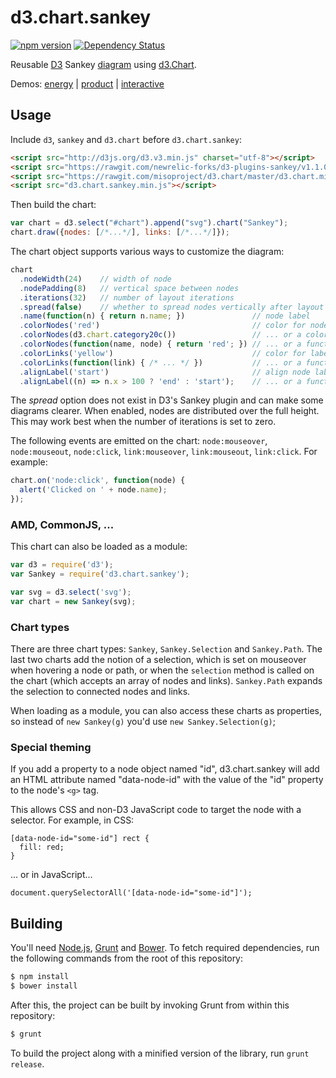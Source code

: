 d3.chart.sankey
===============

[![npm version](https://badge.fury.io/js/d3.chart.sankey.svg)](https://badge.fury.io/js/d3.chart.sankey)
[![Dependency Status](https://gemnasium.com/badges/github.com/q-m/d3.chart.sankey.svg)](https://gemnasium.com/github.com/q-m/d3.chart.sankey)


Reusable [D3](http://d3js.org/) Sankey [diagram](https://www.npmjs.com/package/d3-plugins-sankey)
using [d3.Chart](http://misoproject.com/d3-chart/).

Demos:
   [energy](http://bl.ocks.org/7317daa451384dbcefe6)
 | [product](http://bl.ocks.org/cab9b01816490edb7083)
 | [interactive](http://bl.ocks.org/2a71af9df0a0655a470d)

## Usage

Include `d3`, `sankey` and `d3.chart` before `d3.chart.sankey`:
```html
<script src="http://d3js.org/d3.v3.min.js" charset="utf-8"></script>
<script src="https://rawgit.com/newrelic-forks/d3-plugins-sankey/v1.1.0/sankey.js"></script>
<script src="https://rawgit.com/misoproject/d3.chart/master/d3.chart.min.js"></script>
<script src="d3.chart.sankey.min.js"></script>
```

Then build the chart:
```js
var chart = d3.select("#chart").append("svg").chart("Sankey");
chart.draw({nodes: [/*...*/], links: [/*...*/]});
```

The chart object supports various ways to customize the diagram:
```js
chart
  .nodeWidth(24)    // width of node
  .nodePadding(8)   // vertical space between nodes
  .iterations(32)   // number of layout iterations
  .spread(false)    // whether to spread nodes vertically after layout
  .name(function(n) { return n.name; })               // node label
  .colorNodes('red')                                  // color for nodes
  .colorNodes(d3.chart.category20c())                 // ... or a color scale
  .colorNodes(function(name, node) { return 'red'; }) // ... or a function
  .colorLinks('yellow')                               // color for labels
  .colorLinks(function(link) { /* ... */ })           // ... or a function
  .alignLabel('start')                                // align node labels: start, end, auto
  .alignLabel((n) => n.x > 100 ? 'end' : 'start');    // ... or a function
```

The _spread_ option does not exist in D3's Sankey plugin and can make some
diagrams clearer. When enabled, nodes are distributed over the full height.
This may work best when the number of iterations is set to zero.

The following events are emitted on the chart:
`node:mouseover`, `node:mouseout`, `node:click`,
`link:mouseover`, `link:mouseout`, `link:click`.
For example:
```js
chart.on('node:click', function(node) {
  alert('Clicked on ' + node.name);
});
```

### AMD, CommonJS, ...

This chart can also be loaded as a module:

```js
var d3 = require('d3');
var Sankey = require('d3.chart.sankey');

var svg = d3.select('svg');
var chart = new Sankey(svg);
```


### Chart types

There are three chart types: `Sankey`, `Sankey.Selection` and `Sankey.Path`.
The last two charts add the notion of a selection, which is set on mouseover
when hovering a node or path, or when the `selection` method is called on the
chart (which accepts an array of nodes and links). `Sankey.Path` expands the
selection to connected nodes and links.

When loading as a module, you can also access these charts as properties, so
instead of `new Sankey(g)` you'd use `new Sankey.Selection(g)`;


### Special theming

If you add a property to a node object named "id", d3.chart.sankey will add an
HTML attribute named "data-node-id" with the value of the "id" property to the
node's `<g>` tag.

This allows CSS and non-D3 JavaScript code to target the node with a selector.
For example, in CSS:

```
[data-node-id="some-id"] rect {
  fill: red;
}
```

... or in JavaScript...

```
document.querySelectorAll('[data-node-id="some-id"]');
```


## Building

You'll need [Node.js](http://nodejs.org/), [Grunt](http://gruntjs.com/) and [Bower](http://bower.io/). To fetch required dependencies, run the following commands from the root of this repository:
```sh
$ npm install
$ bower install
```

After this, the project can be built by invoking Grunt from within this repository:
```sh
$ grunt
```

To build the project along with a minified version of the library, run `grunt release`.

